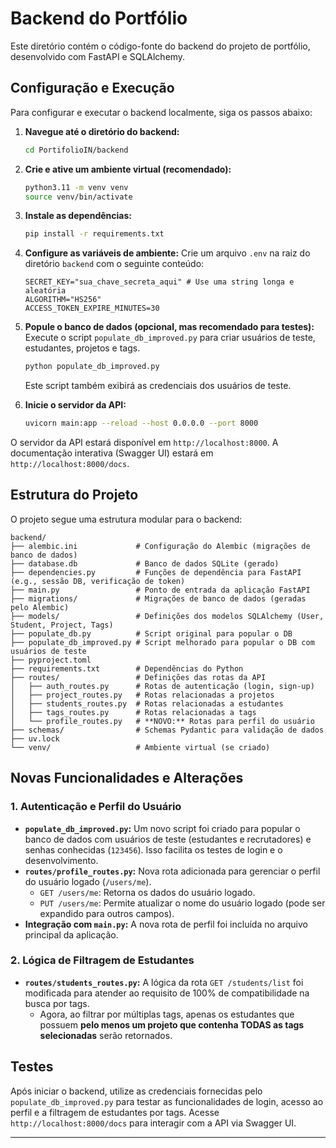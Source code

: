 # Backend do Portfólio

Este diretório contém o código-fonte do backend do projeto de portfólio, desenvolvido com FastAPI e SQLAlchemy.

## Configuração e Execução

Para configurar e executar o backend localmente, siga os passos abaixo:

1.  **Navegue até o diretório do backend:**
    ```bash
    cd PortifolioIN/backend
    ```

2.  **Crie e ative um ambiente virtual (recomendado):**
    ```bash
    python3.11 -m venv venv
    source venv/bin/activate
    ```

3.  **Instale as dependências:**
    ```bash
    pip install -r requirements.txt
    ```

4.  **Configure as variáveis de ambiente:**
    Crie um arquivo `.env` na raiz do diretório `backend` com o seguinte conteúdo:
    ```
    SECRET_KEY="sua_chave_secreta_aqui" # Use uma string longa e aleatória
    ALGORITHM="HS256"
    ACCESS_TOKEN_EXPIRE_MINUTES=30
    ```

5.  **Popule o banco de dados (opcional, mas recomendado para testes):**
    Execute o script `populate_db_improved.py` para criar usuários de teste, estudantes, projetos e tags.
    ```bash
    python populate_db_improved.py
    ```
    Este script também exibirá as credenciais dos usuários de teste.

6.  **Inicie o servidor da API:**
    ```bash
    uvicorn main:app --reload --host 0.0.0.0 --port 8000
    ```

O servidor da API estará disponível em `http://localhost:8000`. A documentação interativa (Swagger UI) estará em `http://localhost:8000/docs`.

## Estrutura do Projeto

O projeto segue uma estrutura modular para o backend:

```
backend/
├── alembic.ini             # Configuração do Alembic (migrações de banco de dados)
├── database.db             # Banco de dados SQLite (gerado)
├── dependencies.py         # Funções de dependência para FastAPI (e.g., sessão DB, verificação de token)
├── main.py                 # Ponto de entrada da aplicação FastAPI
├── migrations/             # Migrações de banco de dados (geradas pelo Alembic)
├── models/                 # Definições dos modelos SQLAlchemy (User, Student, Project, Tags)
├── populate_db.py          # Script original para popular o DB
├── populate_db_improved.py # Script melhorado para popular o DB com usuários de teste
├── pyproject.toml
├── requirements.txt        # Dependências do Python
├── routes/                 # Definições das rotas da API
│   ├── auth_routes.py      # Rotas de autenticação (login, sign-up)
│   ├── project_routes.py   # Rotas relacionadas a projetos
│   ├── students_routes.py  # Rotas relacionadas a estudantes
│   ├── tags_routes.py      # Rotas relacionadas a tags
│   └── profile_routes.py   # **NOVO:** Rotas para perfil do usuário
├── schemas/                # Schemas Pydantic para validação de dados
├── uv.lock
└── venv/                   # Ambiente virtual (se criado)
```

## Novas Funcionalidades e Alterações

### 1. Autenticação e Perfil do Usuário

-   **`populate_db_improved.py`:** Um novo script foi criado para popular o banco de dados com usuários de teste (estudantes e recrutadores) e senhas conhecidas (`123456`). Isso facilita os testes de login e o desenvolvimento.
-   **`routes/profile_routes.py`:** Nova rota adicionada para gerenciar o perfil do usuário logado (`/users/me`).
    -   `GET /users/me`: Retorna os dados do usuário logado.
    -   `PUT /users/me`: Permite atualizar o nome do usuário logado (pode ser expandido para outros campos).
-   **Integração com `main.py`:** A nova rota de perfil foi incluída no arquivo principal da aplicação.

### 2. Lógica de Filtragem de Estudantes

-   **`routes/students_routes.py`:** A lógica da rota `GET /students/list` foi modificada para atender ao requisito de 100% de compatibilidade na busca por tags.
    -   Agora, ao filtrar por múltiplas tags, apenas os estudantes que possuem **pelo menos um projeto que contenha TODAS as tags selecionadas** serão retornados.

## Testes

Após iniciar o backend, utilize as credenciais fornecidas pelo `populate_db_improved.py` para testar as funcionalidades de login, acesso ao perfil e a filtragem de estudantes por tags. Acesse `http://localhost:8000/docs` para interagir com a API via Swagger UI.

---
